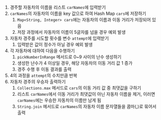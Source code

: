 1. 경주할 자동차의 이름을 리스트 `carNames`에 입력받기
2. `carNames`의 자동차의 이름을 key 값으로 하여 Hash Map `cars`에 저장하기
   1. `Map<String, Integer> cars`에는 자동차의 이름과 이동 거리가 저장되어 있음
   2. 저장 과정에서 자동차의 이름이 5글자를 넘을 경우 예외 발생
3. 자동차 경주를 시도할 횟수를 변수 `attempt`에 입력받기
   1. 입력받은 값이 정수가 아닐 경우 예외 발생
4. 각 자동차에 대하여 다음을 수행하기
   1. `pickNumberInRange` 메서드로 0~9 사이의 난수 생성하기
   2. 생성한 난수가 4 이상일 경우, 해당 자동차의 이동 거리 값 1 증가
   3. 경주 수행 후 이동 결과를 출력
5. 4의 과정을 `attempt`의 수치만큼 반복
6. 자동차 경주의 우승자 출력하기
   1. `Collections.max` 메서드로 `cars`의 이동 거리 값 중 최댓값을 구하기
   2. 리스트 `carNames`에서 이동 거리가 최댓값이 아닌 자동차 이름을 제거, 이러면 `carNames`에는 우승한 자동차의 이름만 남게 됨
   3. `String.join` 메서드로 `carNames`의 자동차 이름 문자열들을 콤마(,)로 묶어서 출력